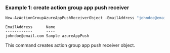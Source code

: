 ### Example 1: create action group app push receiver
```powershell
New-AzActionGroupAzureAppPushReceiverObject -EmailAddress "johndoe@email.com" -Name "Sample azureAppPush"
```

```output
EmailAddress      Name
------------      ----
johndoe@email.com Sample azureAppPush
```

This command creates action group app push receiver object.

